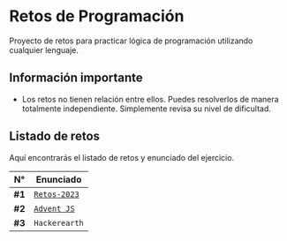 # Retos de Programación

Proyecto de retos para practicar lógica de programación utilizando cualquier lenguaje.

## Información importante

- Los retos no tienen relación entre ellos. Puedes resolverlos de manera totalmente independiente. Simplemente revisa su nivel de dificultad.

## Listado de retos

Aquí encontrarás el listado de retos y enunciado del ejercicio.

| N°     | Enunciado                              |
| ------ | -------------------------------------- |
| **#1** | [`Retos-2023`](./Retos-2023/README.md) |
| **#2** | [`Advent JS`](./Advent-JS/README.md)   |
| **#3** | `Hackerearth`                          |
